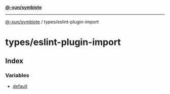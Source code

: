 [**@-xun/symbiote**](../../README.md)

***

[@-xun/symbiote](../../README.md) / types/eslint-plugin-import

# types/eslint-plugin-import

## Index

### Variables

- [default](variables/default.md)
